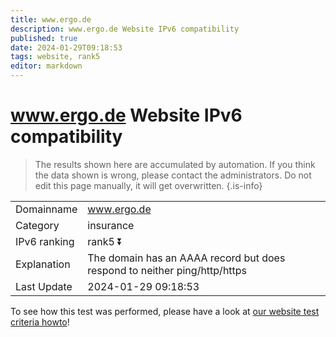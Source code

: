 ```yaml
---
title: www.ergo.de
description: www.ergo.de Website IPv6 compatibility
published: true
date: 2024-01-29T09:18:53
tags: website, rank5
editor: markdown
---
```


# www.ergo.de Website IPv6 compatibility

> The results shown here are accumulated by automation. If you think the data shown is wrong, please contact the administrators. 
> Do not edit this page manually, it will get overwritten.
{.is-info}


|   |   |
| - | - |
| Domainname | www.ergo.de
| Category | insurance |
| IPv6 ranking | rank5 :arrow_double_down: |
| Explanation | The domain has an AAAA record but does respond to neither ping/http/https |
| Last Update | 2024-01-29 09:18:53 |

To see how this test was performed, please have a look at [our website test criteria howto](/howto/testcriteria/website)!


